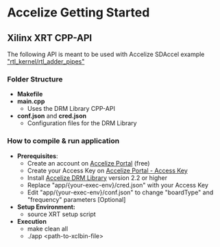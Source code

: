 # Accelize Getting Started
## Xilinx XRT CPP-API

The following API is meant to be used with Accelize SDAccel example ["rtl_kernel/rtl_adder_pipes"](https://github.com/Accelize/GettingStarted_Examples/tree/master/Hardware/Xilinx_SDAccel/01_rtl_kernel/rtl_adder_pipes)

### Folder Structure
* **Makefile**
* **main.cpp**
  * Uses the DRM Library CPP-API
* **conf.json** and **cred.json**
  * Configuration files for the DRM Library


### How to compile & run application
* **Prerequisites**:
  * Create an account on [Accelize Portal](https://portal.accelize.com) (free)
  * Create your Access Key  on [Accelize Portal - Access Key](https://portal.accelize.com/front/customer/apicredential)
  * Install [Accelize DRM Library](https://tech.accelize.com/documentation/stable/drm_library_installation.html#installation-from-packages) version 2.2 or higher
  * Replace "app/{your-exec-env}/cred.json" with your Access Key
  * Edit "app/{your-exec-env}/conf.json" to change "boardType" and "frequency" parameters [Optional]
* **Setup Environment:**
  * source XRT setup script
* **Execution** 
  * make clean all
  * ./app \<path-to-xclbin-file>

